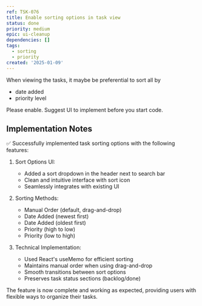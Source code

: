 ```yaml
---
ref: TSK-076
title: Enable sorting options in task view
status: done
priority: medium
epic: ui-cleanup
dependencies: []
tags:
  - sorting
  - priority
created: '2025-01-09'
---
```

When viewing the tasks, it maybe be preferential to sort all by

- date added
- priority level

Please enable. Suggest UI to implement before you start code. 

## Implementation Notes

✅ Successfully implemented task sorting options with the following features:

1. Sort Options UI:
   - Added a sort dropdown in the header next to search bar
   - Clean and intuitive interface with sort icon
   - Seamlessly integrates with existing UI

2. Sorting Methods:
   - Manual Order (default, drag-and-drop)
   - Date Added (newest first)
   - Date Added (oldest first)
   - Priority (high to low)
   - Priority (low to high)

3. Technical Implementation:
   - Used React's useMemo for efficient sorting
   - Maintains manual order when using drag-and-drop
   - Smooth transitions between sort options
   - Preserves task status sections (backlog/done)

The feature is now complete and working as expected, providing users with flexible ways to organize their tasks. 
